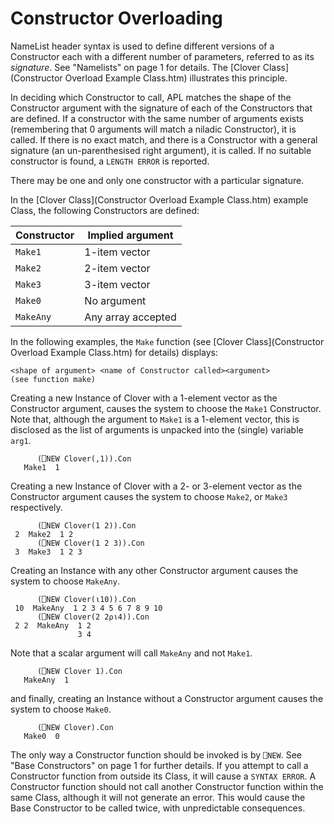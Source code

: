 # Constructor Overloading

NameList header syntax is used to define different versions of a Constructor each with a different number of parameters, referred to as its *signature*. See  "Namelists" on page 1 for details. The [Clover Class](Constructor Overload Example Class.htm) illustrates this principle.

In deciding which Constructor to call, APL matches the shape of the Constructor argument with the signature of each of the Constructors that are defined. If a constructor with the same number of arguments exists (remembering that 0 arguments will match a niladic Constructor), it is called. If there is no exact match, and there is a Constructor with a general signature (an un-parenthesised right argument), it is called. If no suitable constructor is found, a `LENGTH ERROR` is reported.

There may be one and only one constructor with a particular signature.

In the [Clover Class](Constructor Overload Example Class.htm) example Class, the following Constructors are defined:

| Constructor | Implied argument |
| --- | ---  |
| `Make1` | 1-item vector |
| `Make2` | 2-item vector |
| `Make3` | 3-item vector |
| `Make0` | No argument |
| `MakeAny` | Any array accepted |

In the following examples, the `Make` function (see [Clover Class](Constructor Overload Example Class.htm)  for details) displays:
```apl
<shape of argument> <name of Constructor called><argument>
(see function make)
```

Creating a new Instance of Clover with a 1-element vector as the Constructor argument, causes the system to choose the `Make1` Constructor. Note that, although the argument to `Make1` is a 1-element vector, this is disclosed as the list of arguments is unpacked into the (single) variable `arg1`.
```apl
      (⎕NEW Clover(,1)).Con
   Make1  1
```

Creating a new Instance of Clover with a 2- or 3-element vector as the Constructor argument causes the system to choose `Make2`, or `Make3` respectively.
```apl
      (⎕NEW Clover(1 2)).Con
 2  Make2  1 2 
      (⎕NEW Clover(1 2 3)).Con
 3  Make3  1 2 3 
```

Creating an Instance with any other Constructor argument causes the system to choose `MakeAny`.
```apl
      (⎕NEW Clover(⍳10)).Con
 10  MakeAny  1 2 3 4 5 6 7 8 9 10
      (⎕NEW Clover(2 2⍴⍳4)).Con
 2 2  MakeAny  1 2 
               3 4
```

Note that a scalar argument will call `MakeAny` and not `Make1`.
```apl
      (⎕NEW Clover 1).Con
   MakeAny  1
```

and finally, creating an Instance without a Constructor argument causes the system to choose `Make0`.
```apl
      (⎕NEW Clover).Con
   Make0  0
```

The only way a Constructor function should be invoked is by `⎕NEW`. See "Base Constructors" on page 1 for further details. If you attempt to call a Constructor function  from outside its Class, it will cause a `SYNTAX ERROR`. A Constructor function should not call another Constructor function within the same Class, although it will not generate an error. This would cause the Base Constructor to be called twice, with unpredictable consequences.
